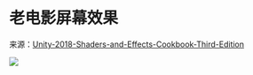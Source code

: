 # 老电影屏幕效果

来源：[Unity-2018-Shaders-and-Effects-Cookbook-Third-Edition](https://github.com/PacktPublishing/Unity-2018-Shaders-and-Effects-Cookbook-Third-Edition/tree/master/Chapters%201-11/Unity%20Shaders%20and%20Effects)

![](https://github.com/llapuras/ShaderLib/blob/master/ScreenEffect/OldFilmEffect/oldFilmScreen.gif)

